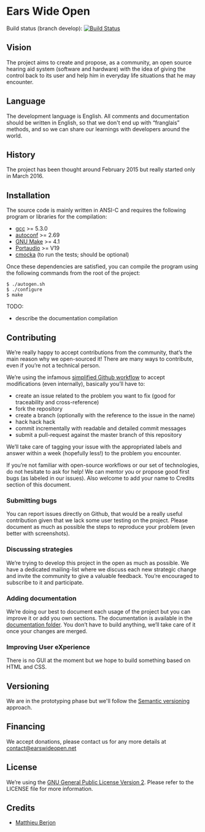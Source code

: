 # Ears Wide Open

Build status (branch develop): [![Build Status](https://travis-ci.org/earswideopen/ewo.svg?branch=develop)](https://travis-ci.org/earswideopen/ewo)

## Vision

The project aims to create and propose, as a community, an open source hearing
aid system (software and hardware) with the idea of giving the control back to
its user and help him in everyday life situations that he may encounter.

## Language

The development language is English. All comments and documentation should be
written in English, so that we don't end up with “franglais” methods, and so we
can share our learnings with developers around the world.

## History

The project has been thought around February 2015 but really started only in
March 2016.

## Installation

The source code is mainly written in ANSI-C and requires the following program
or libraries for the compilation:

- [gcc](https://gcc.gnu.org/) >= 5.3.0
- [autoconf](https://www.gnu.org/software/autoconf/autoconf.html) >= 2.69
- [GNU Make](https://www.gnu.org/software/make/) >= 4.1
- [Portaudio](http://www.portaudio.com/) >= V19
- [cmocka](https://cmocka.org/) (to run the tests; should be optional)

Once these dependencies are satisfied, you can compile the program using the following
commands from the root of the project:

```
$ ./autogen.sh
$ ./configure
$ make
```

TODO:
- describe the documentation compilation

## Contributing

We’re really happy to accept contributions from the community, that’s the main
reason why we open-sourced it! There are many ways to contribute, even if
you’re not a technical person.

We’re using the infamous [simplified Github workflow][l1] to accept
modifications (even internally), basically you’ll have to:

* create an issue related to the problem you want to fix (good for traceability
  and cross-reference)
* fork the repository
* create a branch (optionally with the reference to the issue in the name)
* hack hack hack
* commit incrementally with readable and detailed commit messages
* submit a pull-request against the master branch of this repository

We’ll take care of tagging your issue with the appropriated labels and answer
within a week (hopefully less!) to the problem you encounter.

If you’re not familiar with open-source workflows or our set of technologies,
do not hesitate to ask for help! We can mentor you or propose good first bugs
(as labeled in our issues). Also welcome to add your name to Credits section 
of this document.

### Submitting bugs

You can report issues directly on Github, that would be a really useful
contribution given that we lack some user testing on the project. Please
document as much as possible the steps to reproduce your problem (even better
with screenshots).

### Discussing strategies

We’re trying to develop this project in the open as much as possible. We have a
dedicated mailing-list where we discuss each new strategic change and invite
the community to give a valuable feedback. You’re encouraged to subscribe to it
and participate.

### Adding documentation

We’re doing our best to document each usage of the project but you can improve
it or add you own sections. The documentation is available in the [documentation
folder](/docs). You don’t have to build anything, we’ll take care of it once your
changes are merged.

### Improving User eXperience

There is no GUI at the moment but we hope to build something based on HTML and
CSS.

## Versioning

We are in the prototyping phase but we'll follow the 
[Semantic versioning][l2] approach.


## Financing

We accept donations, please contact us for any more details at 
[contact@earswideopen.net][l3]

## License

We’re using the [GNU General Public License Version 2](LICENSE). Please refer to the
LICENSE file for more information.

## Credits

- [Matthieu Berjon][l4]


[l1]: http://scottchacon.com/2011/08/31/github-flow.html
[l2]: http://semver.org/
[l3]: mailto:contact@earswideopen.net
[l4]: https://berjon.net/matt

